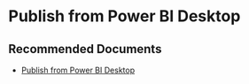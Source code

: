   <properties
	pageTitle="publish from power bi desktop"
	description="publish from power bi desktop"
	service="microsoft.PowerBIDedicated"
	resource="capacities"
	authors="pjfreitas"
	ms.author="pfreitas"	
	displayOrder="800"
	selfHelpType="generic"
	supportTopicIds="32628140"
	productPesIds="16334"
	cloudEnvironments="public, MoonCake, fairfax" 
	articleId="98e63695-6447-2f8d-9497-45400383ce48"
/>

# Publish from Power BI Desktop

## **Recommended Documents**

* [Publish from Power BI Desktop](https://docs.microsoft.com/power-bi/desktop-upload-desktop-files)

